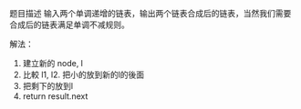 题目描述
输入两个单调递增的链表，输出两个链表合成后的链表，当然我们需要合成后的链表满足单调不减规则。


解法：
1. 建立新的 node, l
2. 比較 l1, l2. 把小的放到新的l的後面
3. 把剩下的放到l
4. return result.next
